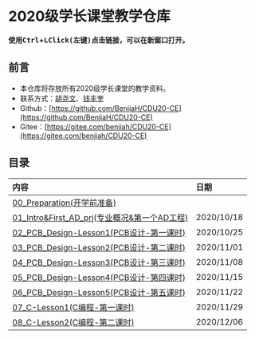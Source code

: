 # 2020级学长课堂教学仓库

**使用<kbd>Ctrl</kbd>+<kbd>LClick(左键)</kbd>点击链接，可以在新窗口打开。**

## 前言

- 本仓库将存放所有2020级学长课堂的教学资料。
- 联系方式：[胡尧文](http://wpa.qq.com/msgrd?v=3&uin=875927790&site=qq&menu=yes)、[钱丰奎](http://wpa.qq.com/msgrd?v=3&uin=2441860278&site=qq&menu=yes)  
- Github：[https://github.com/BenjiaH/CDU20-CE](https://github.com/BenjiaH/CDU20-CE)
- Gitee：[https://gitee.com/benjiah/CDU20-CE](https://gitee.com/benjiah/CDU20-CE)

## 目录

|内容                                                                  |日期       |
|:----                                                                 |:----     |
|[00_Preparation(开学前准备)](00_Preparation)                           |          |
|[01_Intro&First_AD_prj(专业概况&第一个AD工程)](01_Intro&First_AD_prj)   |2020/10/18|
|[02_PCB_Design-Lesson1(PCB设计-第一课时)](02_PCB_Design-Lesson1)       |2020/10/25|
|[03_PCB_Design-Lesson2(PCB设计-第二课时)](03_PCB_Design-Lesson2)       |2020/11/01|
|[04_PCB_Design-Lesson3(PCB设计-第三课时)](04_PCB_Design-Lesson3)       |2020/11/08|
|[05_PCB_Design-Lesson4(PCB设计-第四课时)](05_PCB_Design-Lesson4)       |2020/11/15|
|[06_PCB_Design-Lesson5(PCB设计-第五课时)](06_PCB_Design-Lesson5)       |2020/11/22|
|[07_C-Lesson1(C编程-第一课时)](07_C-Lesson1)                           |2020/11/29|
|[08_C-Lesson2(C编程-第二课时)](08_C-Lesson2)                           |2020/12/06|
